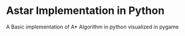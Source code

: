 # Astar Implementation  in Python

A Basic implementation of A* Algorithm in python visualized in pygame